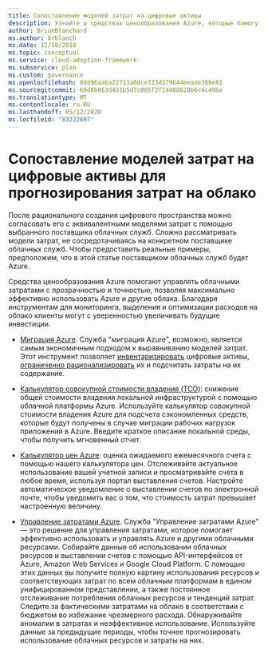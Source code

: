 ```yaml
---
title: Сопоставление моделей затрат на цифровые активы
description: Узнайте о средствах ценообразования Azure, которые помогут вам прогнозировать и контролировать облачные расходы с прозрачностью и точностью, чтобы максимально эффективно использовать Azure и другие облака.
author: BrianBlanchard
ms.author: brblanch
ms.date: 12/10/2018
ms.topic: conceptual
ms.service: cloud-adoption-framework
ms.subservice: plan
ms.custom: governance
ms.openlocfilehash: 8dd96aaba22713a0dce733d379b44eeaae386e81
ms.sourcegitcommit: 60d8b863d431b5d7c005f2f14488620b6c4c49be
ms.translationtype: MT
ms.contentlocale: ru-RU
ms.lasthandoff: 05/12/2020
ms.locfileid: "83222697"
---
```

# <a name="align-cost-models-with-the-digital-estate-to-forecast-cloud-costs"></a>Сопоставление моделей затрат на цифровые активы для прогнозирования затрат на облако

После рационального создания цифрового пространства можно согласовать его с эквивалентными моделями затрат с помощью выбранного поставщика облачных служб. Сложно рассматривать модели затрат, не сосредотачиваясь на конкретном поставщике облачных служб. Чтобы предоставить реальные примеры, предположим, что в этой статье поставщиком облачных служб будет Azure.

Средства ценообразования Azure помогают управлять облачными затратами с прозрачностью и точностью, позволяя максимально эффективно использовать Azure и другие облака. Благодаря инструментам для мониторинга, выделения и оптимизации расходов на облако клиенты могут с уверенностью увеличивать будущие инвестиции.

- [Миграция Azure](https://docs.microsoft.com/azure/migrate/migrate-services-overview). Служба "миграция Azure", возможно, является самым экономичным подходом к выравниванию моделей затрат. Этот инструмент позволяет [инвентаризировать](./inventory.md) цифровые активы, [ограниченно рационализировать](./rationalize.md) их и подсчитать затраты на их содержание.

- [Калькулятор совокупной стоимости владения (TCO)](https://azure.microsoft.com/pricing/tco/calculator): снижение общей стоимости владения локальной инфраструктурой с помощью облачной платформы Azure. Используйте калькулятор совокупной стоимости владения Azure для подсчета сэкономленных средств, которые будут получены в случае миграции рабочих нагрузок приложений в Azure. Введите краткое описание локальной среды, чтобы получить мгновенный отчет.

- [Калькулятор цен Azure](https://azure.microsoft.com/pricing/calculator): оценка ожидаемого ежемесячного счета с помощью нашего калькулятора цен. Отслеживайте актуальное использование вашей учетной записи и просматривайте счета в любое время, используя портал выставления счетов. Настройте автоматическое уведомление о выставлении счетов по электронной почте, чтобы уведомить вас о том, что стоимость затрат превышает настроенную величину.

- [Управление затратами Azure](https://azure.microsoft.com/services/cost-management). Служба "Управление затратами Azure" — это решение для управления затратами, которое помогает эффективно использовать и управлять Azure и другими облачными ресурсами. Собирайте данные об использовании облачных ресурсов и выставлении счетов с помощью API-интерфейсов от Azure, Amazon Web Services и Google Cloud Platform. С помощью этих данных вы получите полную картину использования ресурсов и соответствующих затрат по всем облачным платформам в едином унифицированном представлении, а также постоянное отслеживание потребления облачных ресурсов и тенденций затрат. Следите за фактическими затратами на облако в соответствии с бюджетом во избежание чрезмерного расхода. Обнаруживайте аномалии в затратах и неэффективное использование. Используйте данные за предыдущие периоды, чтобы точнее прогнозировать использование облачных ресурсов и затраты на них.
